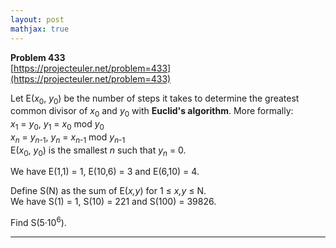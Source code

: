 ```yaml
---
layout: post
mathjax: true
---
```

**Problem 433**  
[https://projecteuler.net/problem=433](https://projecteuler.net/problem=433)

<p>
Let E(<var>x</var><sub>0</sub>, <var>y</var><sub>0</sub>) be the number of steps it takes to determine the greatest common divisor of <var>x</var><sub>0</sub> and <var>y</var><sub>0</sub> with <b>Euclid's algorithm</b>. More formally:<br /><var>x</var><sub>1</sub> = <var>y</var><sub>0</sub>, <var>y</var><sub>1</sub> = <var>x</var><sub>0</sub> mod <var>y</var><sub>0</sub><br /><var>x<sub>n</sub></var> = <var>y</var><sub><var>n</var>-1</sub>, <var>y</var><sub><var>n</var></sub> = <var>x</var><sub><var>n</var>-1</sub> mod <var>y</var><sub><var>n</var>-1</sub><br />
E(<var>x</var><sub>0</sub>, <var>y</var><sub>0</sub>) is the smallest <var>n</var> such that <var>y</var><sub><var>n</var></sub> = 0.
</p>
<p>
We have E(1,1) = 1, E(10,6) = 3 and E(6,10) = 4.
</p>
<p>
Define S(N) as the sum of E(<var>x,y</var>) for 1 ≤ <var>x,y</var> ≤ N.<br />
We have S(1) = 1, S(10) = 221 and S(100) = 39826.
</p>
<p>
Find S(5·10<sup>6</sup>).
</p>


---
